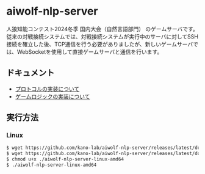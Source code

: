 # aiwolf-nlp-server

人狼知能コンテスト2024冬季 国内大会（自然言語部門） のゲームサーバです。  
従来の対戦接続システムでは、対戦接続システムが実行中のサーバに対してSSH接続を確立した後、TCP通信を行う必要がありましたが、新しいゲームサーバでは、WebSocketを使用して直接ゲームサーバと通信を行います。  

## ドキュメント

- [プロトコルの実装について](./doc/protocol.md)
- [ゲームロジックの実装について](./doc/logic.md)

## 実行方法

### Linux

```bash
$ wget https://github.com/kano-lab/aiwolf-nlp-server/releases/latest/download/aiwolf-nlp-server-linux-amd64
$ wget https://github.com/kano-lab/aiwolf-nlp-server/releases/latest/download/default.yml
$ chmod u+x ./aiwolf-nlp-server-linux-amd64
$ ./aiwolf-nlp-server-linux-amd64
```

